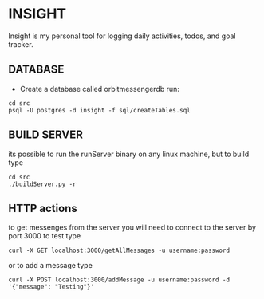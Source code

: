 # INSIGHT
Insight is my personal tool for logging daily activities, todos, and goal tracker.

## DATABASE
* Create a database called orbitmessengerdb
run:
```
cd src
psql -U postgres -d insight -f sql/createTables.sql
```

## BUILD SERVER
its possible to run the runServer binary on any linux machine, but to build type
```
cd src
./buildServer.py -r
```

## HTTP actions
to get messenges from the server you will need to connect to the server by port 3000
to test type
```
curl -X GET localhost:3000/getAllMessages -u username:password
```
or to add a message type
```
curl -X POST localhost:3000/addMessage -u username:password -d '{"message": "Testing"}'

```


